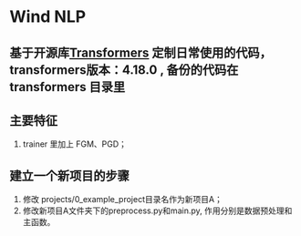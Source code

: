 # Wind NLP
## 基于开源库[Transformers](https://github.com/huggingface/transformers) 定制日常使用的代码，transformers版本：4.18.0 , 备份的代码在 transformers 目录里

## 主要特征
1. trainer 里加上 FGM、PGD；



## 建立一个新项目的步骤
1. 修改 projects/0_example_project目录名作为新项目A；
2. 修改新项目A文件夹下的preprocess.py和main.py, 作用分别是数据预处理和主函数。